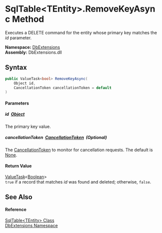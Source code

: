 SqlTable&lt;TEntity>.RemoveKeyAsync Method
==========================================
Executes a DELETE command for the entity whose primary key matches the *id* parameter.
  
**Namespace:** [DbExtensions][1]  
**Assembly:** DbExtensions.dll

Syntax
------

```csharp
public ValueTask<bool> RemoveKeyAsync(
	Object id,
	CancellationToken cancellationToken = default
)
```

#### Parameters

##### *id*  [Object][2]
The primary key value.

##### *cancellationToken*  [CancellationToken][3]  (Optional)
The [CancellationToken][3] to monitor for cancellation requests. The default is [None][4].

#### Return Value
[ValueTask][5]&lt;[Boolean][6]>  
`true` if a record that matches *id* was found and deleted; otherwise, `false`.

See Also
--------

#### Reference
[SqlTable&lt;TEntity> Class][7]  
[DbExtensions Namespace][1]  

[1]: ../README.md
[2]: https://learn.microsoft.com/dotnet/api/system.object
[3]: https://learn.microsoft.com/dotnet/api/system.threading.cancellationtoken
[4]: https://learn.microsoft.com/dotnet/api/system.threading.cancellationtoken.none
[5]: https://learn.microsoft.com/dotnet/api/system.threading.tasks.valuetask-1
[6]: https://learn.microsoft.com/dotnet/api/system.boolean
[7]: README.md